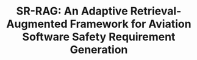 <div align=center>

# SR-RAG: An Adaptive Retrieval-Augmented Framework for Aviation Software Safety Requirement Generation

</div>

